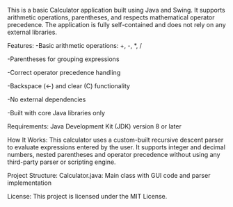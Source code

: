 This is a basic Calculator application built using Java and Swing. It supports arithmetic operations, parentheses, and respects mathematical operator precedence. The application is fully self-contained and does not rely on any external libraries.

Features:
-Basic arithmetic operations: +, -, *, /

-Parentheses for grouping expressions

-Correct operator precedence handling

-Backspace (←) and clear (C) functionality

-No external dependencies

-Built with core Java libraries only


Requirements:
Java Development Kit (JDK) version 8 or later

How It Works:
This calculator uses a custom-built recursive descent parser to evaluate expressions entered by the user. 
It supports integer and decimal numbers, nested parentheses and operator precedence without using any third-party parser or scripting engine.

Project Structure:
Calculator.java: Main class with GUI code and parser implementation

License:
This project is licensed under the MIT License.
